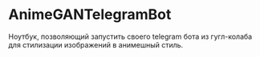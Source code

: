 # AnimeGANTelegramBot
Ноутбук, позволяющий запустить своего telegram бота из гугл-колаба для стилизации изображений в анимешный стиль.
